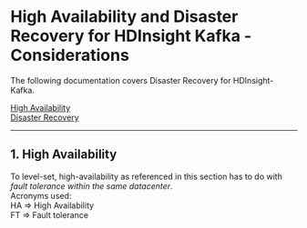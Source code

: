 # High Availability and Disaster Recovery for HDInsight Kafka - Considerations

The following documentation covers Disaster Recovery for HDInsight-Kafka.

[High Availability](README.md#1--high-availability)<br>
[Disaster Recovery]()
<hr>

## 1.  High Availability
To level-set, high-availability as referenced in this section has to do with *fault tolerance within the same datacenter*.<BR>
Acronyms used:<BR>
HA => High Availability<BR>
FT => Fault tolerance<BR>
